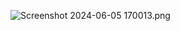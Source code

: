 ![Screenshot 2024-06-05 170013.png](..%2F..%2F..%2F..%2FPictures%2FScreenshots%2FScreenshot%202024-06-05%20170013.png)